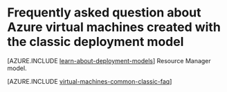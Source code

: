 <properties
	pageTitle="Frequently asked questions for VMs | Microsoft Azure"
	description="Provides answers to some of the common questions about Azure virtual machines created with the classic deployment model."
	services="virtual-machines-windows"
	documentationCenter=""
	authors="cynthn"
	manager="timlt"
	editor=""
	tags="azure-service-management"/>

<tags
	ms.service="virtual-machines-windows"
	ms.workload="infrastructure-services"
	ms.tgt_pltfrm="vm-windows"
	ms.devlang="na"
	ms.topic="article"
	ms.date="05/05/2016"
	ms.author="cynthn"/>

# Frequently asked question about Azure virtual machines created with the classic deployment model

[AZURE.INCLUDE [learn-about-deployment-models](../../includes/learn-about-deployment-models-classic-include.md)] Resource Manager model.

[AZURE.INCLUDE [virtual-machines-common-classic-faq](../../includes/virtual-machines-common-classic-faq.md)]
